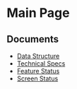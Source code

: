 # Main Page

## Documents
- [Data Structure](./data_structures.md)
- [Technical Specs](./technical_specs.md)
- [Feature Status](./feature_status.md)
- [Screen Status](./screen_status.md)
